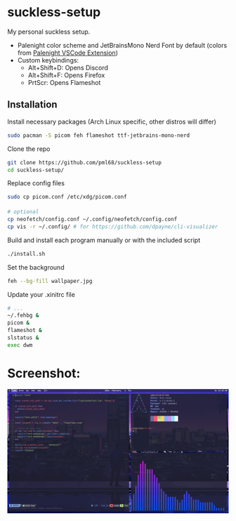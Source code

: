 # suckless-setup

My personal suckless setup.

- Palenight color scheme and JetBrainsMono Nerd Font by default (colors from [Palenight VSCode Extension](https://github.com/whizkydee/vscode-palenight-theme/))
- Custom keybindings:
    - Alt+Shift+D: Opens Discord
    - Alt+Shift+F: Opens Firefox
    - PrtScr: Opens Flameshot

## Installation
Install necessary packages (Arch Linux specific, other distros will differ)
```sh
sudo pacman -S picom feh flameshot ttf-jetbrains-mono-nerd
```

Clone the repo
```sh
git clone https://github.com/pml68/suckless-setup
cd suckless-setup/
```

Replace config files
```sh
sudo cp picom.conf /etc/xdg/picom.conf

# optional
cp neofetch/config.conf ~/.config/neofetch/config.conf
cp vis -r ~/.config/ # for https://github.com/dpayne/cli-visualizer
```

Build and install each program manually or with the included script
```sh
./install.sh
```

Set the background
```sh
feh --bg-fill wallpaper.jpg
```

Update your .xinitrc file
```sh
# ...
~/.fehbg &
picom &
flameshot &
slstatus &
exec dwm
```

# Screenshot:

![Screenshot](screenshot.png)
